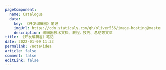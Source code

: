 ```yaml
---
pageComponent:
  name: Catalogue
  data:
    key: 《开发编辑器》笔记
    imgUrl: https://cdn.staticaly.com/gh/oliver556/image-hosting@master/table-of-contents/IntelliJ_IDEA.43s4hvhnuzw0.webp
    description: 编辑器技术文档、教程、技巧、总结等文章
title: 《开发编辑器》笔记
date: 2022-01-09 11:33
permalink: /note/idea
article: false
comment: false
editLink: false
---
```

